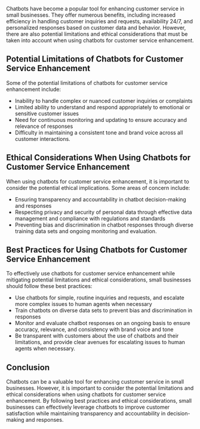 
Chatbots have become a popular tool for enhancing customer service in small businesses. They offer numerous benefits, including increased efficiency in handling customer inquiries and requests, availability 24/7, and personalized responses based on customer data and behavior. However, there are also potential limitations and ethical considerations that must be taken into account when using chatbots for customer service enhancement.

Potential Limitations of Chatbots for Customer Service Enhancement
------------------------------------------------------------------

Some of the potential limitations of chatbots for customer service enhancement include:

* Inability to handle complex or nuanced customer inquiries or complaints
* Limited ability to understand and respond appropriately to emotional or sensitive customer issues
* Need for continuous monitoring and updating to ensure accuracy and relevance of responses
* Difficulty in maintaining a consistent tone and brand voice across all customer interactions.

Ethical Considerations When Using Chatbots for Customer Service Enhancement
---------------------------------------------------------------------------

When using chatbots for customer service enhancement, it is important to consider the potential ethical implications. Some areas of concern include:

* Ensuring transparency and accountability in chatbot decision-making and responses
* Respecting privacy and security of personal data through effective data management and compliance with regulations and standards
* Preventing bias and discrimination in chatbot responses through diverse training data sets and ongoing monitoring and evaluation.

Best Practices for Using Chatbots for Customer Service Enhancement
------------------------------------------------------------------

To effectively use chatbots for customer service enhancement while mitigating potential limitations and ethical considerations, small businesses should follow these best practices:

* Use chatbots for simple, routine inquiries and requests, and escalate more complex issues to human agents when necessary
* Train chatbots on diverse data sets to prevent bias and discrimination in responses
* Monitor and evaluate chatbot responses on an ongoing basis to ensure accuracy, relevance, and consistency with brand voice and tone
* Be transparent with customers about the use of chatbots and their limitations, and provide clear avenues for escalating issues to human agents when necessary.

Conclusion
----------

Chatbots can be a valuable tool for enhancing customer service in small businesses. However, it is important to consider the potential limitations and ethical considerations when using chatbots for customer service enhancement. By following best practices and ethical considerations, small businesses can effectively leverage chatbots to improve customer satisfaction while maintaining transparency and accountability in decision-making and responses.
